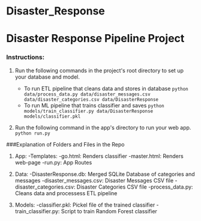 # Disaster_Response
# Disaster Response Pipeline Project

### Instructions:
1. Run the following commands in the project's root directory to set up your database and model.

    - To run ETL pipeline that cleans data and stores in database
        `python data/process_data.py data/disaster_messages.csv data/disaster_categories.csv data/DisasterResponse`
    - To run ML pipeline that trains classifier and saves
        `python models/train_classifier.py data/DisasterResponse models/classifier.pkl`

2. Run the following command in the app's directory to run your web app.
    `python run.py`
    
###Explanation of Folders and Files in the Repo

1. App: 
      -Templates:
                -go.html: Renders classifier
                -master.html: Renders web-page
      -run.py: App Routes
      
2. Data:
       -DisasterResponse.db: Merged SQLite Database of categories and messages
       -disaster_messages.csv: Disaster Messages CSV file
       -disaster_categories.csv: Disaster Categories CSV file
       -process_data.py: Cleans data and processess ETL pipeline
      
3. Models:
         -classifier.pkl: Pickel file of the trained classifier
         -train_classifier.py: Script to train Random Forest classifier 
